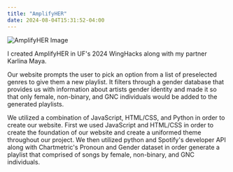 ```yaml
---
title: "AmplifyHER"
date: 2024-08-04T15:31:52-04:00
---
```


![AmplifyHER Image](/img/AmplifyHER-pic.jpg)

I created AmplifyHER in UF's 2024 WingHacks along with my partner Karlina Maya. 

Our website prompts the user to pick an option from a list of preselected genres to give them a new playlist. It filters through a gender database that provides us with information about artists gender identity and made it so that only female, non-binary, and GNC individuals would be added to the generated playlists.

We utilized a combination of JavaScript, HTML/CSS, and Python in order to create our website. First we used JavaScript and HTML/CSS in order to create the foundation of our website and create a uniformed theme throughout our project. We then utilized python and Spotify's developer API along with Chartmetric's Pronoun and Gender dataset in order generate a playlist that comprised of songs by female, non-binary, and GNC individuals.

